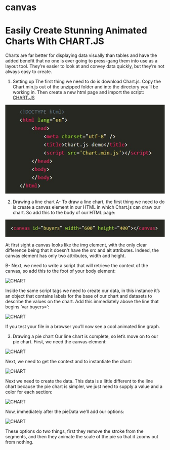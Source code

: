 # canvas

# Easily Create Stunning Animated Charts With CHART.JS

Charts are far better for displaying data visually than tables and have the added benefit that no one is ever going to press-gang them into use as a layout tool. They’re easier to look at and convey data quickly, but they’re not always easy to create.

1. Setting up
The first thing we need to do is download Chart.js. Copy the Chart.min.js out of the unzipped folder and into the directory you’ll be working in. Then create a new html page and import the script:
[CHART.JS](https://github.com/chartjs/Chart.js)

![CHART](https://github.com/naeemmusamh/Reading-note/blob/master/IMAGE/201/CHART.JS.jpg?raw=true)

2. Drawing a line chart
A- To draw a line chart, the first thing we need to do is create a canvas element in our HTML in which Chart.js can draw our chart. So add this to the body of our HTML page:

![CHART](https://github.com/naeemmusamh/Reading-note/blob/master/IMAGE/201/CHART.JS1.jpg?raw=true)

At first sight a canvas looks like the img element, with the only clear difference being that it doesn't have the src and alt attributes. Indeed, the canvas element has only two attributes, width and height. 

B-  Next, we need to write a script that will retrieve the context of the canvas, so add this to the foot of your body element:

![CHART](https://github.com/naeemmusamh/Reading-note/blob/master/IMAGE/201/CHART.JS3.jpg?raw=true)

Inside the same script tags we need to create our data, in this instance it’s an object that contains labels for the base of our chart and datasets to describe the values on the chart. Add this immediately above the line that begins ‘var buyers=’:

![CHART](https://github.com/naeemmusamh/Reading-note/blob/master/IMAGE/201/CHART.JS2.jpg?raw=true)

If you test your file in a browser you’ll now see a cool animated line graph.

3. Drawing a pie chart
Our line chart is complete, so let’s move on to our pie chart. First, we need the canvas element:

![CHART](https://github.com/naeemmusamh/Reading-note/blob/master/IMAGE/201/CHART.JS4.jpg?raw=true)

Next, we need to get the context and to instantiate the chart:

![CHART](https://github.com/naeemmusamh/Reading-note/blob/master/IMAGE/201/CHART.JS5.jpg?raw=true)

Next we need to create the data. This data is a little different to the line chart because the pie chart is simpler, we just need to supply a value and a color for each section:

![CHART](https://github.com/naeemmusamh/Reading-note/blob/master/IMAGE/201/CHART.JS6.jpg?raw=true)

Now, immediately after the pieData we’ll add our options:

![CHART](https://github.com/naeemmusamh/Reading-note/blob/master/IMAGE/201/CHART.JS7.jpg?raw=true)

These options do two things, first they remove the stroke from the segments, and then they animate the scale of the pie so that it zooms out from nothing.